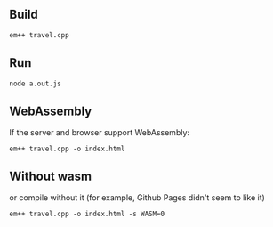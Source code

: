 ## Build

```bash
em++ travel.cpp
```

## Run

```bash
node a.out.js
```

## WebAssembly
If the server and browser support WebAssembly:

```
em++ travel.cpp -o index.html
```

## Without wasm
or compile without it (for example, Github Pages didn't seem to like it)

```
em++ travel.cpp -o index.html -s WASM=0
```
